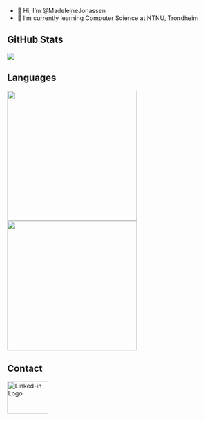 - 👋 Hi, I’m @MadeleineJonassen
- 🌱 I’m currently learning Computer Science at NTNU, Trondheim


## GitHub Stats

![](https://github-readme-streak-stats.herokuapp.com/?user=MadeleineJonassen&theme=gruvbox&hide_border=false)<br/>

## Languages
<div>
  <img src="https://github-readme-stats.vercel.app/api/top-langs?username=MadeleineJonassen&show_icons=true&theme=gruvbox&layout=compact&langs_count=8&hide_border=true" width="300" height="300"/>
  <img src="http://github-profile-summary-cards.vercel.app/api/cards/repos-per-language?username=MadeleineJonassen&theme=gruvbox&hide_border=true&exclude=Jupyter%20Notebook" width="300" height="300">
</div>

## Contact

<a href="https://www.linkedin.com/in/madeleine-stenberg-jonassen-b7a702295" target="_blank"><img src="https://external-content.duckduckgo.com/iu/?u=https%3A%2F%2F1.bp.blogspot.com%2F-onvhHUdW1Us%2FYI52e9j4eKI%2FAAAAAAAAE4c%2F6s9wzOpIDYcAo4YmTX1Qg51OlwMFmilFACLcBGAsYHQ%2Fs1600%2FLogo%252BLinkedin.png&f=1&nofb=1&ipt=2f2ab2aab222f462f8f2b3b5826cc1c0676b3d4ccc1a4790fbff815ba4b87c8a&ipo=images" alt="Linked-in Logo" width="95" height="75"/></a>

